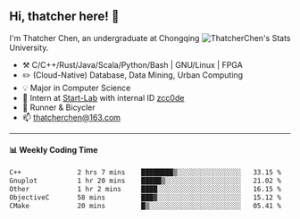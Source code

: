 ## Hi, thatcher here! :wave:

<img align="right" src="https://github-readme-stats.vercel.app/api?username=thatcherchen&title_color=333&text_color=777" alt="ThatcherChen's Stats" >

I'm Thatcher Chen, an undergraduate at Chongqing University.

- :hammer_and_pick:  C/C++/Rust/Java/Scala/Python/Bash | GNU/Linux | FPGA
- :pencil2:  (Cloud-Native) Database, Data Mining, Urban Computing
- :bulb:   Major in Computer Science
- :telescope:  Intern at [Start-Lab](https://github.com/Spatio-Temporal-Lab) with internal ID [zcc0de](https://github.com/zcc0de)
- :seedling:  Runner & Bicycler
- :mailbox: thatcherchen@163.com

---

#### :bar_chart: Weekly Coding Time

<!--START_SECTION:waka-->

```txt
C++              2 hrs 7 mins    ████████▒░░░░░░░░░░░░░░░░   33.15 %
Gnuplot          1 hr 20 mins    █████▒░░░░░░░░░░░░░░░░░░░   21.02 %
Other            1 hr 2 mins     ████░░░░░░░░░░░░░░░░░░░░░   16.15 %
ObjectiveC       58 mins         ███▓░░░░░░░░░░░░░░░░░░░░░   15.12 %
CMake            20 mins         █▒░░░░░░░░░░░░░░░░░░░░░░░   05.41 %
```

<!--END_SECTION:waka-->
